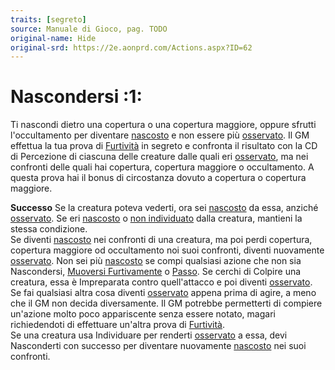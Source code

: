 ```yaml
---
traits: [segreto]
source: Manuale di Gioco, pag. TODO
original-name: Hide
original-srd: https://2e.aonprd.com/Actions.aspx?ID=62
---
```


# Nascondersi :1:

Ti nascondi dietro una copertura o una copertura maggiore, oppure sfrutti
l'occultamento per diventare [nascosto](/condizioni/nascosto) e non essere più
[osservato](/condizioni/osservato). Il GM effettua la tua prova di
[Furtività](/abilita/furtivita) in segreto e confronta il risultato con la CD di
Percezione di ciascuna delle creature dalle quali eri
[osservato](/condizioni/osservato), ma nei confronti delle quali hai copertura,
copertura maggiore o occultamento. A questa prova hai il bonus di circostanza
dovuto a copertura o copertura maggiore.

**Successo** Se la creatura poteva vederti, ora sei
[nascosto](/condizioni/nascosto) da essa, anziché
[osservato](/condizioni/osservato). Se eri [nascosto](/condizioni/nascosto) o
[non individuato](/condizioni/non-individuato) dalla creatura, mantieni la
stessa condizione.  
Se diventi [nascosto](/condizioni/nascosto) nei confronti di una creatura, ma
poi perdi copertura, copertura maggiore od occultamento noi suoi confronti,
diventi nuovamente [osservato](/condizioni/osservato). Non sei più
[nascosto](/condizioni/nascosto) se compi qualsiasi azione che non sia
Nascondersi, [Muoversi Furtivamente](/azioni/abilita/muoversi-furtivamente) o
[Passo](/azioni/base/passo). Se cerchi di Colpire una creatura, essa è
Impreparata contro quell'attacco e poi diventi
[osservato](/condizioni/osservato). Se fai qualsiasi altra cosa diventi
[osservato](/condizioni/osservato) appena prima di agire, a meno che il GM non
decida diversamente. Il GM potrebbe permetterti di compiere un'azione molto poco
appariscente senza essere notato, magari richiedendoti di effettuare un'altra
prova di [Furtività](/abilita/furtivita).  
Se una creatura usa Individuare per renderti [osservato](/condizioni/osservato)
a essa, devi Nasconderti con successo per diventare nuovamente
[nascosto](/condizioni/nascosto) nei suoi confronti.

